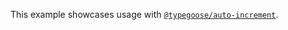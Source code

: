 This example showcases usage with [`@typegoose/auto-increment`](https://www.npmjs.com/package/@typegoose/auto-increment).
